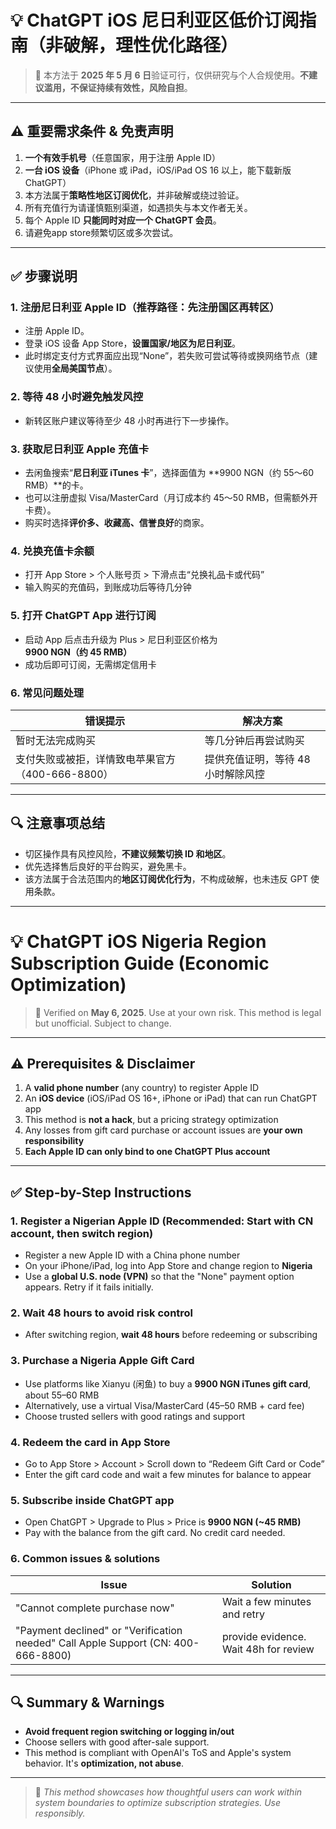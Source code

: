 # 💡 ChatGPT iOS 尼日利亚区低价订阅指南（非破解，理性优化路径）

> 📌 本方法于 **2025 年 5 月 6 日**验证可行，仅供研究与个人合规使用。**不建议滥用，不保证持续有效性，风险自担**。

---

## ⚠️ 重要需求条件 & 免责声明

1. **一个有效手机号**（任意国家，用于注册 Apple ID）
2. **一台 iOS 设备**（iPhone 或 iPad，iOS/iPad OS 16 以上，能下载新版 ChatGPT）
3. 本方法属于**策略性地区订阅优化**，并非破解或绕过验证。
4. 所有充值行为请谨慎甄别渠道，如遇损失与本文作者无关。
5. 每个 Apple ID **只能同时对应一个 ChatGPT 会员**。
6. 请避免app store频繁切区或多次尝试。

---

## ✅ 步骤说明

### 1. 注册尼日利亚 Apple ID（推荐路径：**先注册国区再转区**）

* 注册 Apple ID。
* 登录 iOS 设备 App Store，**设置国家/地区为尼日利亚**。
* 此时绑定支付方式界面应出现“None”，若失败可尝试等待或换网络节点（建议使用**全局美国节点**）。

### 2. 等待 48 小时避免触发风控

* 新转区账户建议等待至少 48 小时再进行下一步操作。

### 3. 获取尼日利亚 Apple 充值卡

* 去闲鱼搜索“**尼日利亚 iTunes 卡**”，选择面值为 \*\*9900 NGN（约 55～60 RMB）\*\*的卡。
* 也可以注册虚拟 Visa/MasterCard（月订成本约 45～50 RMB，但需额外开卡费）。
* 购买时选择**评价多、收藏高、信誉良好**的商家。

### 4. 兑换充值卡余额

* 打开 App Store > 个人账号页 > 下滑点击“兑换礼品卡或代码”
* 输入购买的充值码，到账成功后等待几分钟

### 5. 打开 ChatGPT App 进行订阅

* 启动 App 后点击升级为 Plus > 尼日利亚区价格为 **9900 NGN（约 45 RMB）**
* 成功后即可订阅，无需绑定信用卡

### 6. 常见问题处理

| 错误提示       | 解决方案                                     |
| -------- | ---------------------------------------- |
| 暂时无法完成购买 | 等几分钟后再尝试购买                               |
| 支付失败或被拒，详情致电苹果官方（400-666-8800）  | 提供充值证明，等待 48 小时解除风控 |

---

## 🔍 注意事项总结

* 切区操作具有风控风险，**不建议频繁切换 ID 和地区**。
* 优先选择售后良好的平台购买，避免黑卡。
* 该方法属于合法范围内的**地区订阅优化行为**，不构成破解，也未违反 GPT 使用条款。

---

# 💡 ChatGPT iOS Nigeria Region Subscription Guide (Economic Optimization)

> 📌 Verified on **May 6, 2025**. Use at your own risk. This method is legal but unofficial. Subject to change.

---

## ⚠️ Prerequisites & Disclaimer

1. A **valid phone number** (any country) to register Apple ID
2. An **iOS device** (iOS/iPad OS 16+, iPhone or iPad) that can run ChatGPT app
3. This method is **not a hack**, but a pricing strategy optimization
4. Any losses from gift card purchase or account issues are **your own responsibility**
5. **Each Apple ID can only bind to one ChatGPT Plus account**

---

## ✅ Step-by-Step Instructions

### 1. Register a Nigerian Apple ID (Recommended: **Start with CN account, then switch region**)

* Register a new Apple ID with a China phone number
* On your iPhone/iPad, log into App Store and change region to **Nigeria**
* Use a **global U.S. node (VPN)** so that the "None" payment option appears. Retry if it fails initially.

### 2. Wait 48 hours to avoid risk control

* After switching region, **wait 48 hours** before redeeming or subscribing

### 3. Purchase a Nigeria Apple Gift Card

* Use platforms like Xianyu (闲鱼) to buy a **9900 NGN iTunes gift card**, about 55–60 RMB
* Alternatively, use a virtual Visa/MasterCard (45–50 RMB + card fee)
* Choose trusted sellers with good ratings and support

### 4. Redeem the card in App Store

* Go to App Store > Account > Scroll down to “Redeem Gift Card or Code”
* Enter the gift card code and wait a few minutes for balance to appear

### 5. Subscribe inside ChatGPT app

* Open ChatGPT > Upgrade to Plus > Price is **9900 NGN (\~45 RMB)**
* Pay with the balance from the gift card. No credit card needed.

### 6. Common issues & solutions

| Issue                                       | Solution                                                                        |
| ------------------------------------------- | ------------------------------------------------------------------------------- |
| "Cannot complete purchase now"              | Wait a few minutes and retry                                                    |
| "Payment declined" or "Verification needed" Call Apple Support (CN: 400-666-8800) |  provide evidence. Wait 48h for review |

---

## 🔍 Summary & Warnings

* **Avoid frequent region switching or logging in/out**
* Choose sellers with good after-sale support.
* This method is compliant with OpenAI's ToS and Apple's system behavior. It's **optimization, not abuse**.

---

> 🧠 *This method showcases how thoughtful users can work within system boundaries to optimize subscription strategies. Use responsibly.*
